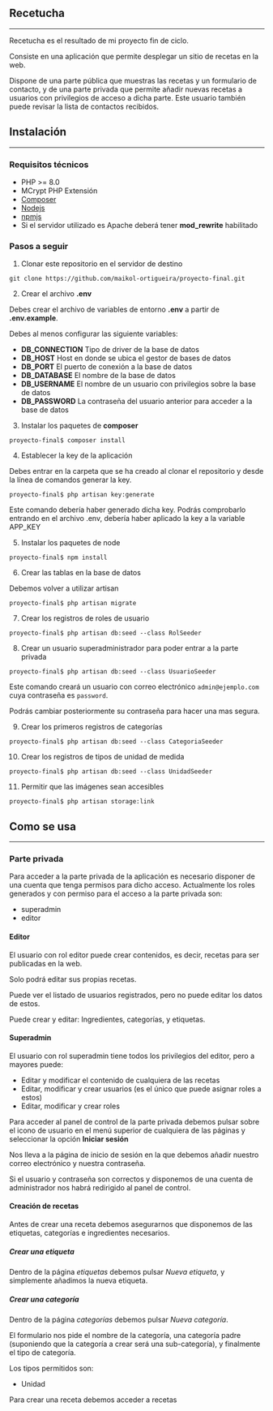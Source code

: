 ## Recetucha
***
Recetucha es el resultado de mi proyecto fin de ciclo.

Consiste en una aplicación que permite desplegar un sitio de recetas en la web.

Dispone de una parte pública que muestras las recetas y un formulario de contacto, y de una parte privada que permite añadir nuevas recetas a usuarios con privilegios de acceso a dicha parte. Este usuario también puede revisar la lista de contactos recibidos.

## Instalación
***
### Requisitos técnicos

-   PHP >= 8.0
-   MCrypt PHP Extensión
-   [Composer](https://getcomposer.org/)
-   [Nodejs](https://nodejs.org/es/)
-   [npmjs](https://www.npmjs.com/)
-   Si el servidor utilizado es Apache deberá tener **mod_rewrite** habilitado

### Pasos a seguir

1. Clonar este repositorio en el servidor de destino

```
git clone https://github.com/maikol-ortigueira/proyecto-final.git
```

2. Crear el archivo **.env**

Debes crear el archivo de variables de entorno **.env** a partir de **.env.example**.

Debes al menos configurar las siguiente variables:

-   **DB_CONNECTION**   Tipo de driver de la base de datos
-   **DB_HOST**         Host en donde se ubica el gestor de bases de datos
-   **DB_PORT**         El puerto de conexión a la base de datos
-   **DB_DATABASE**     El nombre de la base de datos
-   **DB_USERNAME**     El nombre de un usuario con privilegios sobre la base de datos
-   **DB_PASSWORD**     La contraseña del usuario anterior para acceder a la base de datos

3. Instalar los paquetes de **composer**

```shell
proyecto-final$ composer install
```

4. Establecer la key de la aplicación

Debes entrar en la carpeta que se ha creado al clonar el repositorio y desde la línea de comandos generar la key.

```shell
proyecto-final$ php artisan key:generate
```

Este comando debería haber generado dicha key. Podrás comprobarlo entrando en el archivo .env, debería haber aplicado la key a la variable APP_KEY

5. Instalar los paquetes de node

```shell
proyecto-final$ npm install
```

6. Crear las tablas en la base de datos

Debemos volver a utilizar artisan

```shell
proyecto-final$ php artisan migrate
```

7. Crear los registros de roles de usuario

```shell
proyecto-final$ php artisan db:seed --class RolSeeder
```

8. Crear un usuario superadministrador para poder entrar a la parte privada

```shell
proyecto-final$ php artisan db:seed --class UsuarioSeeder
```

Este comando creará un usuario con correo electrónico ``admin@ejemplo.com`` cuya contraseña es ``password``.

Podrás cambiar posteriormente su contraseña para hacer una mas segura.


9. Crear los primeros registros de categorías

```shell
proyecto-final$ php artisan db:seed --class CategoriaSeeder
```

10. Crear los registros de tipos de unidad de medida

```shell
proyecto-final$ php artisan db:seed --class UnidadSeeder
```

11. Permitir que las imágenes sean accesibles

```shell
proyecto-final$ php artisan storage:link
```


## Como se usa
***

### Parte privada

Para acceder a la parte privada de la aplicación es necesario disponer de una cuenta que tenga permisos para dicho acceso.
Actualmente los roles generados y con permiso para el acceso a la parte privada son:

-   superadmin
-   editor

#### Editor

El usuario con rol editor puede crear contenidos, es decir, recetas para ser publicadas en la web.

Solo podrá editar sus propias recetas.

Puede ver el listado de usuarios registrados, pero no puede editar los datos de estos.

Puede crear y editar: Ingredientes, categorías, y etiquetas.

#### Superadmin

El usuario con rol superadmin tiene todos los privilegios del editor, pero a mayores puede:

-   Editar y modificar el contenido de cualquiera de las recetas
-   Editar, modificar y crear usuarios (es el único que puede asignar roles a estos)
-   Editar, modificar y crear roles

Para acceder al panel de control de la parte privada debemos pulsar sobre el icono de usuario en el menú superior de cualquiera de las páginas y seleccionar la opción **Iniciar sesión**

Nos lleva a la página de inicio de sesión en la que debemos añadir nuestro correo electrónico y nuestra contraseña.

Si el usuario y contraseña son correctos y disponemos de una cuenta de administrador nos habrá redirigido al panel de control.

#### **Creación de recetas**

Antes de crear una receta debemos asegurarnos que disponemos de las etiquetas, categorías e ingredientes necesarios.

##### Crear una etiqueta

Dentro de la página *etiquetas* debemos pulsar *Nueva etiqueta*, y simplemente añadimos la nueva etiqueta.

##### Crear una categoría

Dentro de la página *categorías* debemos pulsar *Nueva categoría*.

El formulario nos pide el nombre de la categoría, una categoría padre (suponiendo que la categoría a crear será una sub-categoría), y finalmente el tipo de categoría.

Los tipos permitidos son:
-   Unidad

Para crear una receta debemos acceder a recetas

